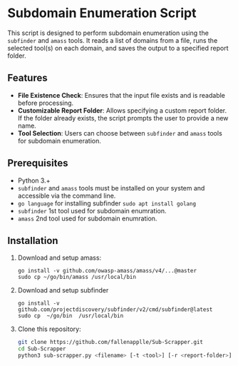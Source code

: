 # Subdomain Enumeration Script

This script is designed to perform subdomain enumeration using the `subfinder` and `amass` tools. It reads a list of domains from a file, runs the selected tool(s) on each domain, and saves the output to a specified report folder.

## Features

- **File Existence Check**: Ensures that the input file exists and is readable before processing.
- **Customizable Report Folder**: Allows specifying a custom report folder. If the folder already exists, the script prompts the user to provide a new name.
- **Tool Selection**: Users can choose between `subfinder` and `amass` tools for subdomain enumeration.


## Prerequisites

- Python 3.+
- `subfinder` and `amass` tools must be installed on your system and accessible via the command line.
- `go language` for installing subfinder `sudo apt install golang`
- `subfinder` 1st tool used for subdomain enumration.
- `amass` 2nd tool used for subdomain enumration.
  

## Installation

1. Download  and setup amass:
   ```
   go install -v github.com/owasp-amass/amass/v4/...@master
   sudo cp ~/go/bin/amass /usr/local/bin
   ```
2. Download and setup subfinder
   ```
   go install -v github.com/projectdiscovery/subfinder/v2/cmd/subfinder@latest
   sudo cp  ~/go/bin  /usr/local/bin
   ```

3. Clone this repository:
   ```bash
   git clone https://github.com/fallenapplle/Sub-Scrapper.git
   cd Sub-Scrapper
   python3 sub-scrapper.py <filename> [-t <tool>] [-r <report-folder>] [-v]
   ```



   
   

